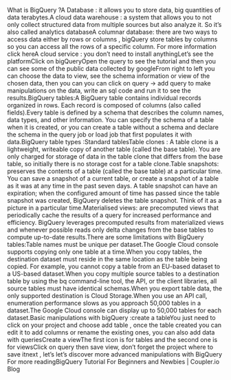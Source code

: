 What is BigQuery ?A Database : it allows you to store data, big quantities of data terabytes.A cloud data warehouse : a system that allows you to not only collect structured data from multiple sources but also analyze it. So it’s also called analytics databaseA columnar database: there are two ways to access data either by rows or columns , bigQuery store tables by columns so you can access all the rows of a specific column. For more information click hereA cloud service : you don’t need to install anythingLet’s see the platformClick on bigQueryOpen the query to see the tutorial and then you can see some of the public data collected by googleFrom right to left you can choose the data to view, see the schema information or view of the chosen data, then you can you can click on query -> add query to make manipulations on the data, write an sql code and run it to see the results.BigQuery tables:A BigQuery table contains individual records organized in rows. Each record is composed of columns (also called fields).Every table is defined by a schema that describes the column names, data types, and other information. You can specify the schema of a table when it is created, or you can create a table without a schema and declare the schema in the query job or load job that first populates it with data.BigQuery table types :Standard tablesTable clones : A table clone is a lightweight, writeable copy of another table (called the base table). You are only charged for storage of data in the table clone that differs from the base table, so initially there is no storage cost for a table clone.Table snapshots: preserves the contents of a table (called the base table) at a particular time. You can save a snapshot of a current table, or create a snapshot of a table as it was at any time in the past seven days. A table snapshot can have an expiration; when the configured amount of time has passed since the table snapshot was created, BigQuery deletes the table snapshot. Think of it as a picture in a particular time.Materialised views: are precomputed views that periodically cache the results of a query for increased performance and efficiency. BigQuery leverages precomputed results from materialized views and whenever possible reads only delta changes from the base tables to compute up-to-date results.There are some limitations with BigQuery tables:Table names must be unique per dataset.The Google Cloud console supports copying only one table at a time.When you copy tables, the destination dataset must reside in the same location as the table being copied. For example, you cannot copy a table from an EU-based dataset to a US-based dataset.When you copy multiple source tables to a destination table by using the bq command-line tool, the API, or the client libraries, all source tables must have identical schemas.When you export table data, the only supported destination is Cloud Storage.When you use an API call, enumeration performance slows as you approach 50,000 tables in a dataset.The Google Cloud console can display up to 50,000 tables for each dataset.Basic manipulations with bigQuery :create a tableYou just need to click on your project and choose add table , once the table created you can edit it to add columns or rename the existing ones, you can also add data with queriesCreate a viewThe first icon is for tables and the second one is for viewsClick on query then save view, don’t forget the project where to save itnext , let’s let’s discover more advanced manipulations with BigQuery For more readingBigQuery Tutorial For Beginners and Newbies | Coupler.io Blog